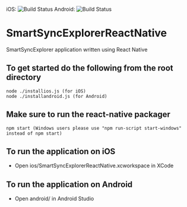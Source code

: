 iOS: ![Build Status](https://forcedotcom.github.io/SalesforceMobileSDK-TestResults/SmartSyncExplorerReactNative-results/ios/dev/latest/buildstatus.svg)     Android: ![Build Status](https://forcedotcom.github.io/SalesforceMobileSDK-TestResults/SmartSyncExplorerReactNative-results/android/dev/latest/buildstatus.svg)

# SmartSyncExplorerReactNative
SmartSyncExplorer application written using React Native 

## To get started do the following from the root directory
``` shell
node ./installios.js (for iOS)
node ./installandroid.js (for Android)
```

## Make sure to run the react-native packager
```shell
npm start (Windows users please use "npm run-script start-windows" instead of npm start)
```

## To run the application on iOS
* Open ios/SmartSyncExplorerReactNative.xcworkspace in XCode

## To run the application on Android
* Open android/ in Android Studio


